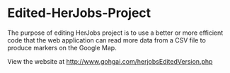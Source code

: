 # Edited-HerJobs-Project
The purpose of editing HerJobs project is to use a better or more efficient code that 
the web application can read more data from a CSV file to produce markers on the 
Google Map. 

View the website at http://www.gohgai.com/herjobsEditedVersion.php
